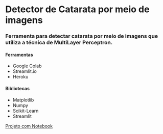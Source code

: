 # Detector de Catarata por meio de imagens

<h3> Ferramenta para detectar catarata por meio de imagens que utiliza a técnica de MultiLayer Perceptron.</h3>

<h4>Ferramentas</h4>
<ul>
  <li>Google Colab</li>
  <li>Streamlit.io</li>
  <li>Heroku</li>
</ul>

<h4>Bibliotecas</h4>
<ul>
  <li>Matplotlib</li>
  <li>Numpy</li>
  <li>Scikit-Learn</li>
  <li>Streamlit</li>
</ul>

<a href="https://1drv.ms/u/s!Al4V1XqvEXSxg-Zhgwifh1NCGj6tbQ?e=D1t7yG">Projeto com Notebook</a>
